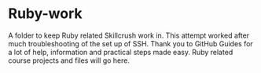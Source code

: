 # Ruby-work
A folder to keep Ruby related Skillcrush work in.
This attempt worked after much troubleshooting of the set up of SSH.
Thank you to GitHub Guides for a lot of help, information and practical steps made easy.
Ruby related course projects and files will go here.

